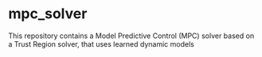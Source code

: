 # mpc_solver
This repository contains a Model Predictive Control (MPC) solver based on a Trust Region solver, that uses learned dynamic models
